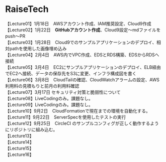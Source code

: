 # RaiseTech
【Lecture01】1月18日　AWSアカウント作成、IAM推奨設定、Cloud9作成  
【Lecture02】1月22日　**GitHubアカウント作成**、Cloud9設定～mdファイルをpush～PR  
【Lecture03】1月28日　Cloud9でのサンプルアプリケーションのデプロイ、相対pathを使用した画像埋め込み  
【Lecture04】2月4日　AWS内でVPC作成、EDSとRDS構築、EDSからRDSへ接続  
【Lecture05】3月4日　EC2にサンプルアプリケーションのデプロイ、ELB経由でEC2へ接続、データの保存先をS3に変更、インフラ構成図を書く  
【Lecture06】3月8日　CloudTailの確認、CloudWatchアラームの設定、AWS利用料の見積もりと前月の利用料確認  
【Lecture07】3月17日 セキュリティ対策と脆弱性について  
【Lecture08】LiveCodingのみ。課題なし。  
【Lecture09】LiveCodingのみ。課題なし。  
【Lecture10】9月2日　CloudFormationで現在までの環境を自動化する。  
【Lecture11】9月22日　ServerSpecを使用したテストの実行  
【Lecture12】9月25日　CircleCI のサンプルコンフィグが正しく動作するようにリポジトリに組み込む。  
【Lecture13】  
【Lecture14】  
【Lecture15】  
【Lecture16】  
